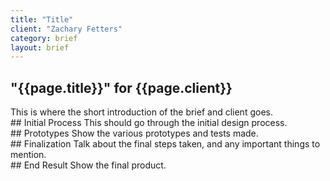 ```yaml
---
title: "Title"
client: "Zachary Fetters"
category: brief
layout: brief
---
```

<section markdown="1">
<h2>"{{page.title}}" for {{page.client}}</h2>
This is where the short introduction of the brief and client goes.
</section>

<section markdown="1">
## Initial Process
This should go through the initial design process.
</section>

<section markdown="1">
## Prototypes
Show the various prototypes and tests made.
</section>

<section markdown="1">
## Finalization
Talk about the final steps taken, and any important things to mention.
</section>

<section markdown="1">
## End Result
Show the final product.
</section>